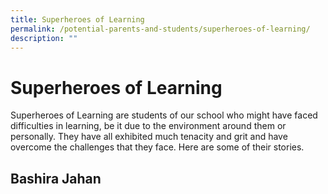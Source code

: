 ```yaml
---
title: Superheroes of Learning
permalink: /potential-parents-and-students/superheroes-of-learning/
description: ""
---
```

# Superheroes of Learning


Superheroes of Learning are students of our school who might have faced difficulties in learning, be it due to the environment around them or personally. They have all exhibited much tenacity and grit and have overcome the challenges that they face. Here are some of their stories.

## Bashira Jahan


